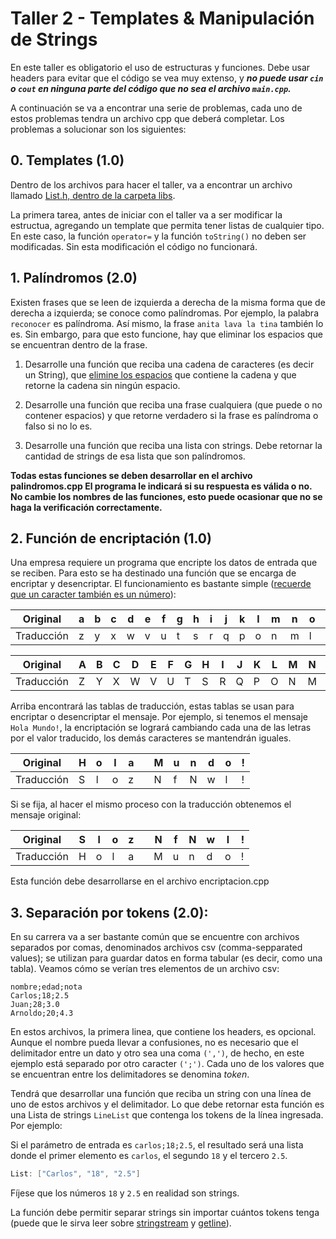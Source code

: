 
# Taller 2 - Templates & Manipulación de Strings

En este taller es obligatorio el uso de estructuras y funciones. Debe usar headers para evitar que el código se vea muy extenso, y ***no puede usar `cin` o `cout` en ninguna parte del código que no sea el archivo `main.cpp`.***

A continuación se va a encontrar una serie de problemas, cada uno de estos problemas tendra un archivo cpp que deberá completar. Los problemas a solucionar son los siguientes: 

## 0. Templates (1.0)

Dentro de los archivos para hacer el taller, va a encontrar un archivo llamado [List.h, dentro de la carpeta libs](/libs/List.h). 

La primera tarea, antes de iniciar con el taller va a ser modificar la estructua, agregando un template que permita tener listas de cualquier tipo. En este caso, la función `operator=` y la función `toString()` no deben ser modificadas. Sin esta modificación el código no funcionará.
  
## 1. Palíndromos (2.0)

Existen frases que se leen de izquierda a derecha de la misma forma que de derecha a izquierda; se conoce como palíndromas. Por ejemplo, la palabra `reconocer` es palíndroma. Así mismo, la frase `anita lava la tina` también lo es. Sin embargo, para que esto funcione, hay que eliminar los espacios que se encuentran dentro de la frase.

1. Desarrolle una función que reciba una cadena de caracteres (es decir un String), que [elimine los espacios](https://blog.devgenius.io/regex-replace-in-c-replace-the-match-of-a-string-using-regex-replace-c204c6b6f256) que contiene la cadena y que retorne la cadena sin ningún espacio.

2. Desarrolle una función que reciba una frase cualquiera (que puede o no contener espacios) y que retorne verdadero si la frase es palíndroma o falso si no lo es.
   
3. Desarrolle una función que reciba una lista con strings. Debe retornar la cantidad de strings de esa lista que son palíndromos. 

**Todas estas funciones se deben desarrollar en el archivo palindromos.cpp El programa le indicará si su respuesta es válida o no. No cambie los nombres de las funciones, esto puede ocasionar que no se haga la verificación correctamente.**

## 2. Función de encriptación (1.0)

Una empresa requiere un programa que encripte los datos de entrada que se reciben. Para esto se ha destinado una función que se encarga de encriptar y desencriptar. El funcionamiento es bastante simple ([recuerde que un caracter también es un número](https://www.cs.cmu.edu/~pattis/15-1XX/common/handouts/ascii.html)):

| Original   | a | b | c | d | e | f | g | h | i | j | k | l | m | n | o | p | q | r | s | t | u | v | w | x | y | z |
|------------|---|---|---|---|---|---|---|---|---|---|---|---|---|---|---|---|---|---|---|---|---|---|---|---|---|---|
| Traducción | z | y | x | w | v | u | t | s | r | q | p | o | n | m | l | k | j | i | h | g | f | e | d | c | b | a |


| Original   | A | B | C | D | E | F | G | H | I | J | K | L | M | N | O | P | Q | R | S | T | U | V | W | X | Y | Z |
|------------|---|---|---|---|---|---|---|---|---|---|---|---|---|---|---|---|---|---|---|---|---|---|---|---|---|---|
| Traducción | Z | Y | X | W | V | U | T | S | R | Q | P | O | N | M | L | K | J | I | H | G | F | E | D | C | B | A |

Arriba encontrará las tablas de traducción, estas tablas se usan para encriptar o desencriptar el mensaje. 
Por ejemplo, si tenemos el mensaje `Hola Mundo!`, la encriptación se logrará cambiando cada una de las letras por el valor traducido, los demás caracteres se mantendrán iguales.

| Original   | H | o | l | a |   | M | u | n | d | o | ! |
|------------|---|---|---|---|---|---|---|---|---|---|---|
| Traducción | S | l | o | z |   | N | f | N | w | l | ! |

Si se fija, al hacer el mismo proceso con la traducción obtenemos el mensaje original:

| Original   | S | l | o | z |   | N | f | N | w | l | ! |
|------------|---|---|---|---|---|---|---|---|---|---|---|
| Traducción | H | o | l | a |   | M | u | n | d | o | ! |

Esta función debe desarrollarse en el archivo encriptacion.cpp

## 3. Separación por tokens (2.0):

En su carrera va a ser bastante común que se encuentre con archivos separados por comas, denominados archivos csv (comma-sepparated values); se utilizan para guardar datos en forma tabular (es decir, como una tabla). Veamos cómo se verían tres elementos de un archivo csv:

```csv
nombre;edad;nota
Carlos;18;2.5
Juan;28;3.0
Arnoldo;20;4.3
```

En estos archivos, la primera linea, que contiene los headers, es opcional. Aunque el nombre pueda llevar a confusiones, no es necesario que el delimitador entre un dato y otro sea una coma `(',')`, de hecho, en este ejemplo está separado por otro caracter `(';')`. Cada uno de los valores que se encuentran entre los delimitadores se denomina *token*.

Tendrá que desarrollar una función que reciba un string con una línea de uno de estos archivos y el delimitador. Lo que debe retornar esta función es una Lista de strings `LineList` que contenga los tokens de la línea ingresada. Por ejemplo:

Si el parámetro de entrada es ```carlos;18;2.5```, el resultado será una lista donde el primer elemento es `carlos`, el segundo `18` y el tercero `2.5`. 

```cpp
List: ["Carlos", "18", "2.5"]
```

Fíjese que los números `18` y `2.5` en realidad son strings.

La función debe permitir separar strings sin importar cuántos tokens tenga (puede que le sirva leer sobre [stringstream](https://akh1l.hashnode.dev/stringstream-and-getline-in-cpp) y [getline](https://akh1l.hashnode.dev/stringstream-and-getline-in-cpp)).